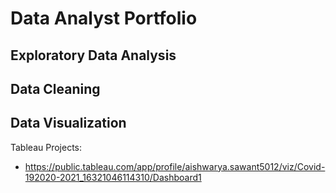 # Data Analyst Portfolio 
## Exploratory Data Analysis
## Data Cleaning
## Data Visualization
Tableau Projects:
- https://public.tableau.com/app/profile/aishwarya.sawant5012/viz/Covid-192020-2021_16321046114310/Dashboard1
